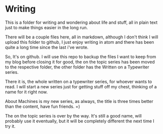 # Writing

This is a folder for writing and wondering about life and stuff, all in plain text just to make things easier in the long run.

There will be a couple files here, all in markdown, although I don't think I will upload this folder to github, I just enjoy writing in atom and there has been quite a long time since the last i've wrote.

So, It's on github. I will use this repo to backup the files I want to keep from my blog before closing it for good, the on the topic series has been moved to the respective folder, the other folder has the Written on a Typewriter series.

There it is, the whole written on a typewriter series, for whoever wants to read. I will start a new series just for getting stuff off my chest, thinking of a name for it right now.

About Machines is my new series, as always, the title is three times better than the content, have fun friends. =)

The on the topic series is over by the way. It's still a good name, will probably use it eventually, but it will be completely different the next time I try it.
